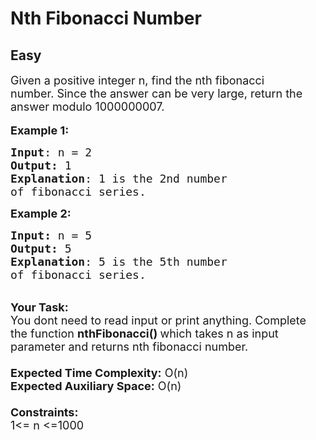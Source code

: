 # Nth Fibonacci Number
## Easy 
<div class="problem-statement">
                <p></p><p><span style="font-size:18px">Given a positive integer n, find the nth fibonacci number.&nbsp;Since the answer can be very large, return&nbsp;the answer modulo 1000000007.</span><br>
<br>
<span style="font-size:18px"><strong>Example 1:</strong></span></p>

<pre><span style="font-size:18px"><strong>Input</strong>: n = 2
<strong>Output:</strong>&nbsp;1&nbsp;
<strong>Explanation</strong>: 1 is the 2nd number
of fibonacci series.</span>
</pre>

<p><span style="font-size:18px"><strong>Example 2:</strong></span></p>

<pre><span style="font-size:18px"><strong>Input: </strong>n = 5
<strong>Output:&nbsp;</strong>5
<strong>Explanation</strong>: 5 is the 5th number
of fibonacci series.
</span></pre>

<p><br>
<span style="font-size:18px"><strong>Your Task:&nbsp;&nbsp;</strong><br>
You dont need to read input or print anything. Complete the function <strong>nthFibonacci()&nbsp;</strong>which takes n&nbsp;as input parameter and returns nth fibonacci number.<br>
<br>
<strong>Expected Time Complexity:</strong> O(n)<br>
<strong>Expected Auxiliary Space:</strong> O(n)<br>
<br>
<strong>Constraints:</strong><br>
1&lt;= n&nbsp;&lt;=1000</span></p>
 <p></p>
            </div>